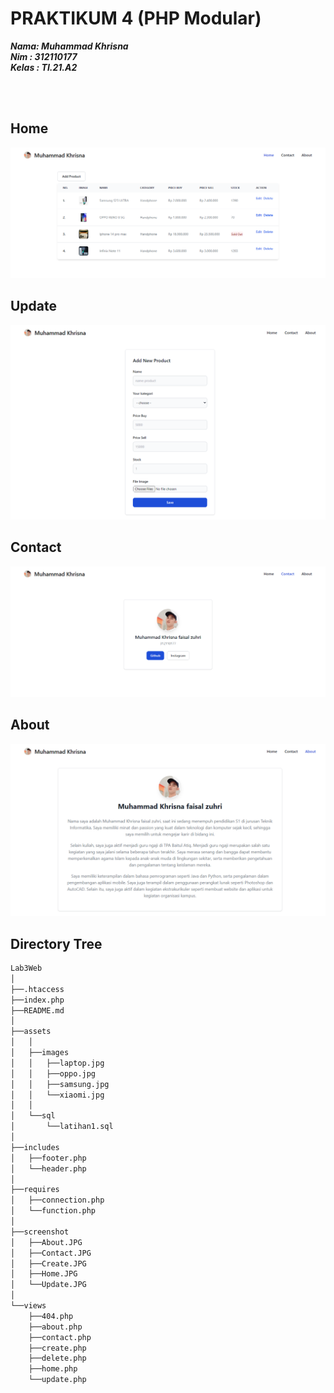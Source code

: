 # PRAKTIKUM 4 (PHP Modular)<br/>
**_Nama: Muhammad Khrisna_** <br/>
**_Nim : 312110177_** <br/>
**_Kelas : TI.21.A2_** <br/>

<br/><br/>

## **Home**
<img src="screenshot/ina.png">

<br/>

## **Update**
<img src="screenshot/ina2.png">

<br/>

## **Contact**
<img src="screenshot/ina3.png">

<br/>

## **About**
<img src="screenshot/ina4.png">

<br/>

## **Directory Tree**
```bash
Lab3Web
│ 
├──.htaccess
├──index.php
├──README.md
│
├──assets
│   │
│   ├──images
│   │   ├──laptop.jpg
│   │   ├──oppo.jpg
│   │   ├──samsung.jpg
│   │   └──xiaomi.jpg
│   │
│   └──sql
│       └──latihan1.sql
│
├──includes
│   ├──footer.php
│   └──header.php
│
├──requires
│   ├──connection.php
│   └──function.php
│
├──screenshot
│   ├──About.JPG
│   ├──Contact.JPG
│   ├──Create.JPG
│   ├──Home.JPG
│   └──Update.JPG
│
└──views
    ├──404.php
    ├──about.php
    ├──contact.php
    ├──create.php
    ├──delete.php
    ├──home.php
    └──update.php
```

